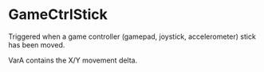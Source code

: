 # GameCtrlStick

Triggered when a game controller (gamepad, joystick, accelerometer)
stick has been moved.

VarA contains the X/Y movement delta.
